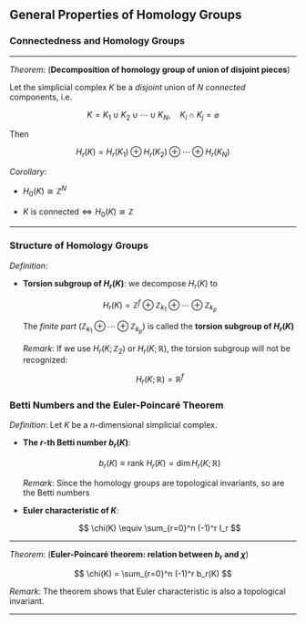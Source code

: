 ## General Properties of Homology Groups

### Connectedness and Homology Groups

----

*Theorem*: (**Decomposition of homology group of union of disjoint pieces**)

Let the simplicial complex $K$ be a *disjoint* union of $N$ *connected* components, i.e.

$$
K = K_1 \cup K_2 \cup \cdots \cup K_N, \quad
K_i \cap K_j = \varnothing
$$

Then

$$
H_r(K) = H_r(K_1) \oplus H_r(K_2) \oplus \cdots \oplus H_r(K_N)
$$

*Corollary*: 

- $H_0(K) \cong \mathbb{Z}^N$

- $K \text{ is connected} \Leftrightarrow H_0(K) \cong \mathbb{Z}$

----

### Structure of Homology Groups

*Definition*:

- **Torsion subgroup of $H_r(K)$**: we decompose $H_r(K)$ to 

    $$
    H_r(K) = \mathbb{Z}^f \oplus 
    \mathbb{Z}_{k_1} \oplus \cdots \oplus \mathbb{Z}_{k_p}
    $$

    The *finite part* ($\mathbb{Z}_{k_1} \oplus \cdots \oplus \mathbb{Z}_{k_p}$) is called the **torsion subgroup of $H_r(K)$**

    *Remark*: If we use $H_r(K;\mathbb{Z}_2)$ or $H_r(K;\mathbb{R})$, the torsion subgroup will not be recognized:

    $$
    H_r(K;\mathbb{R}) = \mathbb{R}^ f
    $$

### Betti Numbers and the Euler-Poincaré Theorem

*Definition*: Let $K$ be a $n$-dimensional simplicial complex. 

- **The $r$-th Betti number $b_r(K)$**:
    
    $$
    b_r(K) \equiv \text{rank }{H_r(K)} 
    = \dim{H_r(K;\mathbb{R})}
    $$

    *Remark*: Since the homology groups are topological invariants, so are the Betti numbers

- **Euler characteristic of $K$**:

    $$
    \chi(K) \equiv \sum_{r=0}^n (-1)^r I_r
    $$

----

*Theorem*: (**Euler-Poincaré theorem: relation between $b_r$ and $\chi$**)

$$
\chi(K) = \sum_{r=0}^n (-1)^r b_r(K)
$$

*Remark*: The theorem shows that Euler characteristic is also a topological invariant.

----
